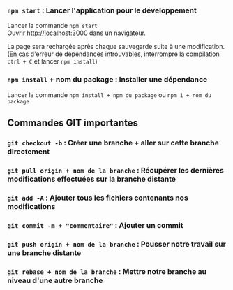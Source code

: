 ### `npm start` : Lancer l'application pour le développement

Lancer la commande `npm start`<br>
Ouvrir [http://localhost:3000](http://localhost:3000) dans un navigateur.

La page sera rechargée après chaque sauvegarde suite à une modification.
(En cas d'erreur de dépendances introuvables, interrompre la compilation `ctrl + C` et lancer `npm install`)

### `npm install` + nom du package : Installer une dépendance

Lancer la commande `npm install + npm du package` ou `npm i + nom du package`<br>

## Commandes GIT importantes
### `git checkout -b` : Créer une branche + aller sur cette branche directement
### `git pull origin + nom de la branche` : Récupérer les dernières modifications effectuées sur la branche distante
### `git add -A` : Ajouter tous les fichiers contenants nos modifications
### `git commit -m + "commentaire"` : Ajouter un commit
### `git push origin + nom de la branche` : Pousser notre travail sur une branche distante
### `git rebase + nom de la branche` : Mettre notre branche au niveau d'une autre branche
